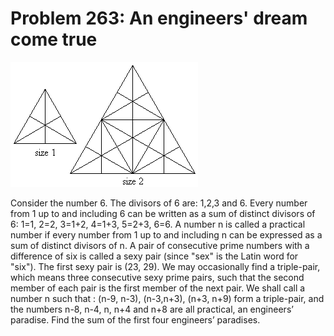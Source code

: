 # Problem 263: An engineers' dream come true

![problem](problem.gif)

Consider the number 6. The divisors of 6 are: 1,2,3 and 6. Every number
from 1 up to and including 6 can be written as a sum of distinct
divisors of 6: 1=1, 2=2, 3=1+2, 4=1+3, 5=2+3, 6=6. A number n is called
a practical number if every number from 1 up to and including n can be
expressed as a sum of distinct divisors of n. A pair of consecutive
prime numbers with a difference of six is called a sexy pair (since
"sex" is the Latin word for "six"). The first sexy pair is (23, 29). We
may occasionally find a triple-pair, which means three consecutive sexy
prime pairs, such that the second member of each pair is the first
member of the next pair. We shall call a number n such that : (n-9,
n-3), (n-3,n+3), (n+3, n+9) form a triple-pair, and the numbers n-8,
n-4, n, n+4 and n+8 are all practical, an engineers’ paradise. Find the
sum of the first four engineers’ paradises.